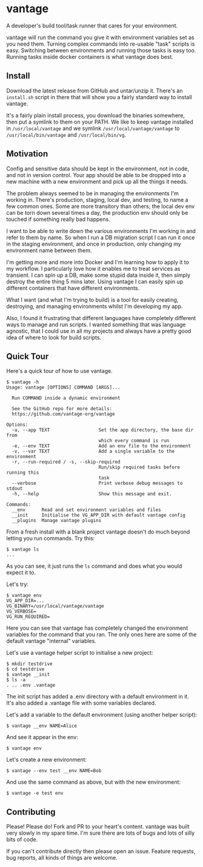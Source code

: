 # vantage
A developer's build tool/task runner that cares for your environment.

vantage will run the command you give it with environment variables set as you need them. Turning complex commands into re-usable "task" scripts is easy. Switching between environments and running those tasks is easy too. Running tasks inside docker containers is what vantage does best.

## Install

Download the latest release from GitHub and untar/unzip it. There's an `install.sh` script in there that will show you a fairly standard way to install vantage.

It's a fairly plain install process, you download the binaries somewhere, then put a symlink to them on your PATH. We like to keep vantage installed in `/usr/local/vantage` and we symlink `/usr/local/vantage/vantage` to `/usr/local/bin/vantage` and `/usr/local/bin/vg`.

## Motivation

Config and sensitive data should be kept in the environment, not in code, and not in version control. Your app should be able to be dropped into a new machine with a new environment and pick up all the things it needs.

The problem always seemed to be in managing the environments I'm working in. There's production, staging, local dev, and testing, to name a few common ones. Some are more transitory than others; the local dev env can be torn down several times a day, the production env should only be touched if something really bad happens.

I want to be able to write down the various environments I'm working in and refer to them by name. So when I run a DB migration script I can run it once in the staging environment, and once in production, only changing my environment name between them.

I'm getting more and more into Docker and I'm learning how to apply it to my workflow. I particularly love how it enables me to treat services as transient. I can spin up a DB, make some stupid data inside it, then simply destroy the entire thing 5 mins later. Using vantage I can easily spin up different containers that have different environments.

What I want (and what I'm trying to build) is a tool for easily creating, destroying, and managing environments whilst I'm developing my app.

Also, I found it frustrating that different languages have completely different ways to manage and run scripts. I wanted something that was language agnostic, that I could use in all my projects and always have a pretty good idea of where to look for build scripts.

## Quick Tour

Here's a quick tour of how to use vantage.

    $ vantage -h
    Usage: vantage [OPTIONS] COMMAND [ARGS]...

      Run COMMAND inside a dynamic environment

      See the GitHub repo for more details:
      https://github.com/vantage-org/vantage

    Options:
      -a, --app TEXT                  Set the app directory, the base dir from
                                      which every command is run
      -e, --env TEXT                  Add an env file to the environment
      -v, --var TEXT                  Add a single variable to the environment
      -r, --run-required / -s, --skip-required
                                      Run/skip required tasks before running this
                                      task
      --verbose                       Print verbose debug messages to stdout
      -h, --help                      Show this message and exit.

    Commands:
      __env      Read and set environment variables and files
      __init     Initialise the VG_APP_DIR with default vantage config
      __plugins  Manage vantage plugins

From a fresh install with a blank project vantage doesn't do much beyond letting you run commands. Try this:

    $ vantage ls
    ...

As you can see, it just runs the `ls` command and does what you would expect it to.

Let's try:

    $ vantage env
    VG_APP_DIR=...
    VG_BINARY=/usr/local/vantage/vantage
    VG_VERBOSE=
    VG_RUN_REQUIRED=

Here you can see that vantage has completely changed the environment variables for the command that you ran. The only ones here are some of the default vantage "internal" variables.

Let's use a vantage helper script to initialise a new project:

    $ mkdir testdrive
    $ cd testdrive
    $ vantage __init
    $ ls -a
    . .. .env .vantage

The init script has added a .env directory with a default environment in it. It's also added a .vantage file with some variables declared.

Let's add a variable to the default environment (using another helper script):

    $ vantage __env NAME=Alice

And see it appear in the env:

    $ vantage env

Let's create a new environment:

    $ vantage --env test __env NAME=Bob

And use the same command as above, but with the new environment:

    $ vantage -e test env

## Contributing

Please! Please do! Fork and PR to your heart's content. vantage was built very slowly in my spare time. I'm sure there are lots of bugs and lots of silly bits of code.

If you can't contribute directly then please open an issue. Feature requests, bug reports, all kinds of things are welcome.
